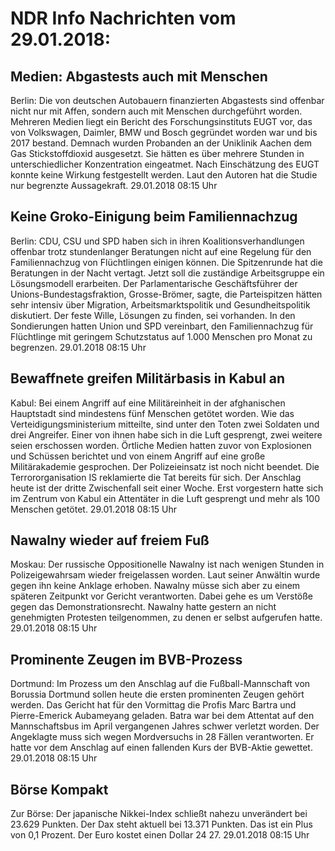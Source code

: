 # NDR Info Nachrichten vom 29.01.2018:


## Medien: Abgastests auch mit Menschen
Berlin: Die von deutschen Autobauern finanzierten Abgastests sind offenbar nicht nur mit Affen, sondern auch mit Menschen durchgeführt worden. Mehreren Medien liegt ein Bericht des Forschungsinstituts EUGT vor, das von Volkswagen, Daimler, BMW und Bosch gegründet worden war und bis 2017 bestand. Demnach wurden Probanden an der Uniklinik Aachen dem Gas Stickstoffdioxid ausgesetzt. Sie hätten es über mehrere Stunden in unterschiedlicher Konzentration eingeatmet. Nach Einschätzung des EUGT konnte keine Wirkung festgestellt werden. Laut den Autoren hat die Studie nur begrenzte Aussagekraft. 29.01.2018 08:15 Uhr 

## Keine Groko-Einigung beim Familiennachzug
Berlin: CDU, CSU und SPD haben sich in ihren Koalitionsverhandlungen offenbar trotz stundenlanger Beratungen nicht auf eine Regelung für den Familiennachzug von Flüchtlingen einigen können. Die Spitzenrunde hat die Beratungen in der Nacht vertagt. Jetzt soll die zuständige Arbeitsgruppe ein Lösungsmodell erarbeiten. Der Parlamentarische Geschäftsführer der Unions-Bundestagsfraktion, Grosse-Brömer, sagte, die Parteispitzen hätten sehr intensiv über Migration, Arbeitsmarktspolitik und Gesundheitspolitik diskutiert. Der feste Wille, Lösungen zu finden, sei vorhanden. In den Sondierungen hatten Union und SPD vereinbart, den Familiennachzug für Flüchtlinge mit geringem Schutzstatus auf 1.000 Menschen pro Monat zu begrenzen. 29.01.2018 08:15 Uhr 

## Bewaffnete greifen Militärbasis in Kabul an
Kabul: Bei einem Angriff auf eine Militäreinheit in der afghanischen Hauptstadt sind mindestens fünf Menschen getötet worden. Wie das Verteidigungsministerium mitteilte, sind unter den Toten zwei Soldaten und drei Angreifer. Einer von ihnen habe sich in die Luft gesprengt, zwei weitere seien erschossen worden. Örtliche Medien hatten zuvor von Explosionen und Schüssen berichtet und von einem Angriff auf eine große Militärakademie gesprochen. Der Polizeieinsatz ist noch nicht beendet. Die Terrororganisation IS reklamierte die Tat bereits für sich. Der Anschlag heute ist der dritte Zwischenfall seit einer Woche. Erst vorgestern hatte sich im Zentrum von Kabul ein Attentäter in die Luft gesprengt und mehr als 100 Menschen getötet. 29.01.2018 08:15 Uhr 

## Nawalny wieder auf freiem Fuß
Moskau: Der russische Oppositionelle Nawalny ist nach wenigen Stunden in Polizeigewahrsam wieder freigelassen worden. Laut seiner Anwältin wurde gegen ihn keine Anklage erhoben. Nawalny müsse sich aber zu einem späteren Zeitpunkt vor Gericht verantworten. Dabei gehe es um Verstöße gegen das Demonstrationsrecht. Nawalny hatte gestern an nicht genehmigten Protesten teilgenommen, zu denen er selbst aufgerufen hatte. 29.01.2018 08:15 Uhr 

## Prominente Zeugen im BVB-Prozess
Dortmund: Im Prozess um den Anschlag auf die Fußball-Mannschaft von Borussia Dortmund sollen heute die ersten prominenten Zeugen gehört werden. Das Gericht hat für den Vormittag die Profis Marc Bartra und Pierre-Emerick Aubameyang geladen. Batra war bei dem Attentat auf den Mannschaftsbus im April vergangenen Jahres schwer verletzt worden. Der Angeklagte muss sich wegen Mordversuchs in 28 Fällen verantworten. Er hatte vor dem Anschlag auf einen fallenden Kurs der BVB-Aktie gewettet. 29.01.2018 08:15 Uhr 

## Börse Kompakt
Zur Börse: Der japanische Nikkei-Index schließt nahezu unverändert bei 23.629 Punkten. Der Dax steht aktuell bei 13.371 Punkten. Das ist ein Plus von 0,1 Prozent. Der Euro kostet einen Dollar 24 27. 29.01.2018 08:15 Uhr 
